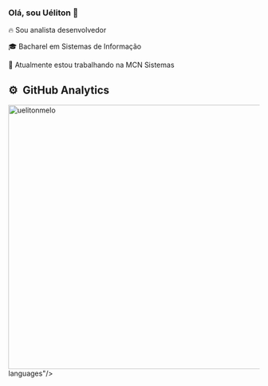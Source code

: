 ### Olá, sou Uéliton 👋

🔥 Sou analista desenvolvedor

🎓 Bacharel em Sistemas de Informação

🔭 Atualmente estou trabalhando na MCN Sistemas

## ⚙️ &nbsp;GitHub Analytics

<p align="left">
<img width="530em" src="https://github-readme-stats.vercel.app/api?username=uelitonmelo&show_icons=true&theme=vision-friendly-dark" alt="uelitonmelo"/>
 languages"/>
</p>



